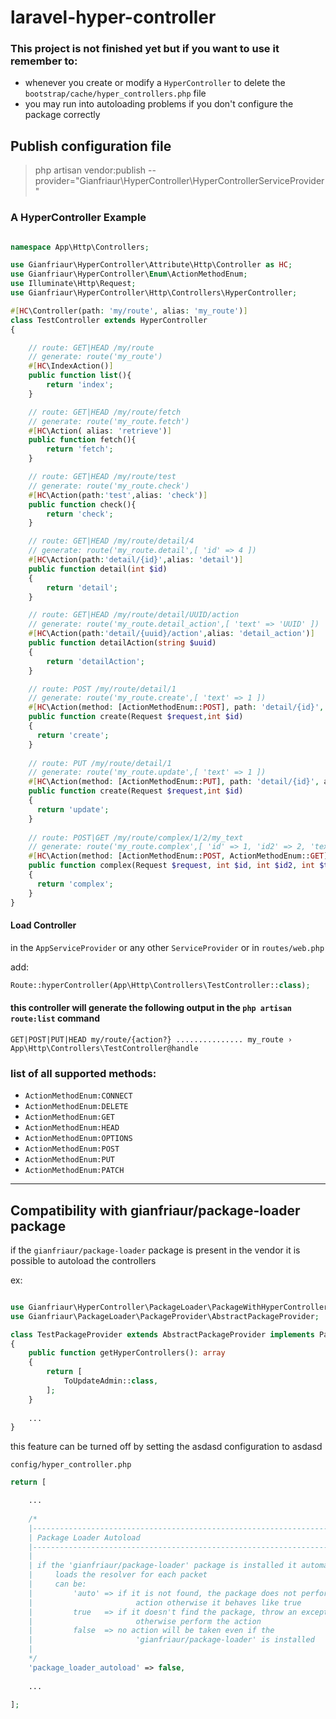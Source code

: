 # laravel-hyper-controller


### This project is not finished yet but if you want to use it remember to:
- whenever you create or modify a `HyperController` to delete the `bootstrap/cache/hyper_controllers.php` file
- you may run into autoloading problems if you don't configure the package correctly


## Publish configuration file
> php artisan vendor:publish --provider="Gianfriaur\HyperController\HyperControllerServiceProvider"

### A HyperController Example

```PHP

namespace App\Http\Controllers;

use Gianfriaur\HyperController\Attribute\Http\Controller as HC;
use Gianfriaur\HyperController\Enum\ActionMethodEnum;
use Illuminate\Http\Request;
use Gianfriaur\HyperController\Http\Controllers\HyperController;

#[HC\Controller(path: 'my/route', alias: 'my_route')]
class TestController extends HyperController
{

    // route: GET|HEAD /my/route
    // generate: route('my_route')
    #[HC\IndexAction()]
    public function list(){
        return 'index';
    }

    // route: GET|HEAD /my/route/fetch
    // generate: route('my_route.fetch')
    #[HC\Action( alias: 'retrieve')]
    public function fetch(){
        return 'fetch';
    }

    // route: GET|HEAD /my/route/test
    // generate: route('my_route.check')
    #[HC\Action(path:'test',alias: 'check')]
    public function check(){
        return 'check';
    }

    // route: GET|HEAD /my/route/detail/4
    // generate: route('my_route.detail',[ 'id' => 4 ])
    #[HC\Action(path:'detail/{id}',alias: 'detail')]
    public function detail(int $id)
    {
        return 'detail';
    }

    // route: GET|HEAD /my/route/detail/UUID/action
    // generate: route('my_route.detail_action',[ 'text' => 'UUID' ])
    #[HC\Action(path:'detail/{uuid}/action',alias: 'detail_action')]
    public function detailAction(string $uuid)
    {
        return 'detailAction';
    }

    // route: POST /my/route/detail/1
    // generate: route('my_route.create',[ 'text' => 1 ])
    #[HC\Action(method: [ActionMethodEnum::POST], path: 'detail/{id}', alias: 'create')]
    public function create(Request $request,int $id)
    {
      return 'create';
    }
    
    // route: PUT /my/route/detail/1
    // generate: route('my_route.update',[ 'text' => 1 ])
    #[HC\Action(method: [ActionMethodEnum::PUT], path: 'detail/{id}', alias: 'update')]
    public function create(Request $request,int $id)
    {
      return 'update';
    }
    
    // route: POST|GET /my/route/complex/1/2/my_text
    // generate: route('my_route.complex',[ 'id' => 1, 'id2' => 2, 'text' => 'my_text' ])
    #[HC\Action(method: [ActionMethodEnum::POST, ActionMethodEnum::GET], path: 'complex/{id}/{id2}/{text}')]
    public function complex(Request $request, int $id, int $id2, int $text)
    {
      return 'complex';
    }
}

```

#### Load Controller 
in the `AppServiceProvider` or any other `ServiceProvider` or in `routes/web.php`

add:

```PHP
Route::hyperController(App\Http\Controllers\TestController::class);
```

#### this controller will generate the following output in the `php artisan route:list` command
```
GET|POST|PUT|HEAD my/route/{action?} ............... my_route › App\Http\Controllers\TestController@handle
```

### list of all supported methods:

- `ActionMethodEnum:CONNECT`
- `ActionMethodEnum:DELETE`
- `ActionMethodEnum:GET`
- `ActionMethodEnum:HEAD`
- `ActionMethodEnum:OPTIONS`
- `ActionMethodEnum:POST`
- `ActionMethodEnum:PUT`
- `ActionMethodEnum:PATCH`

---

## Compatibility with gianfriaur/package-loader package
if the `gianfriaur/package-loader` package is present in the vendor it is possible to autoload the controllers

ex:

```PHP

use Gianfriaur\HyperController\PackageLoader\PackageWithHyperController;
use Gianfriaur\PackageLoader\PackageProvider\AbstractPackageProvider;

class TestPackageProvider extends AbstractPackageProvider implements PackageWithHyperController
{
    public function getHyperControllers(): array
    {
        return [
            ToUpdateAdmin::class,
        ];
    }
    
    ...
}
```

this feature can be turned off by setting the asdasd configuration to asdasd

`config/hyper_controller.php`
```PHP
return [

    ...
    
    /*
    |--------------------------------------------------------------------------
    | Package Loader Autoload
    |--------------------------------------------------------------------------
    |
    | if the 'gianfriaur/package-loader' package is installed it automatically
    |     loads the resolver for each packet
    |     can be:
    |         'auto' => if it is not found, the package does not perform any
    |                       action otherwise it behaves like true
    |         true   => if it doesn't find the package, throw an exception,
    |                       otherwise perform the action
    |         false  => no action will be taken even if the
    |                       'gianfriaur/package-loader' is installed
    |
    */
    'package_loader_autoload' => false,
    
    ...

];
```